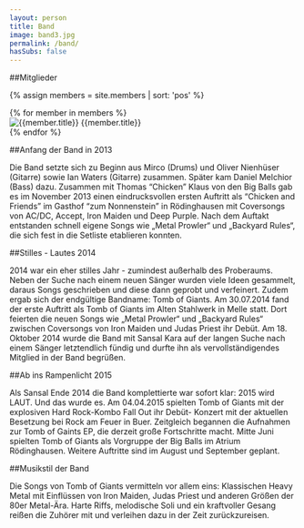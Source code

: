 ```yaml
---
layout: person
title: Band
image: band3.jpg
permalink: /band/
hasSubs: false
---
```


##Mitglieder

{% assign members = site.members | sort: 'pos' %}
<div class="members">
{% for member in members %}
	<div class="member">
		<img class="member-image" src="{{member.smallImage | prepend: "/assets/images/members/small/"}}" alt="{{member.title}}">
		<span class="member-name">{{member.title}}</span>
	</div>	
{% endfor %}
</div>

##Anfang der Band in 2013

Die Band setzte sich zu Beginn aus Mirco (Drums) und Oliver Nienhüser (Gitarre) sowie Ian Waters (Gitarre) zusammen. Später kam Daniel Melchior (Bass) dazu. Zusammen mit Thomas “Chicken” Klaus von den Big Balls gab es im November 2013 einen eindrucksvollen ersten Auftritt als “Chicken and Friends” im Gasthof “zum Nonnenstein” in Rödinghausen mit Coversongs von AC/DC, Accept, Iron Maiden und Deep Purple. Nach dem Auftakt entstanden schnell eigene Songs wie „Metal Prowler“ und „Backyard Rules“, die sich fest in die Setliste etablieren konnten.

##Stilles - Lautes 2014

2014 war ein eher stilles Jahr - zumindest außerhalb des Proberaums. Neben der Suche nach einem neuen Sänger wurden viele Ideen gesammelt, daraus Songs geschrieben und diese dann geprobt und verfeinert. Zudem ergab sich der endgültige Bandname: Tomb of Giants. Am 30.07.2014 fand der erste Auftritt als Tomb of Giants im Alten Stahlwerk in Melle statt. Dort feierten die neuen Songs wie „Metal Prowler“ und „Backyard Rules“ zwischen Coversongs von Iron Maiden und Judas Priest ihr Debüt. Am 18. Oktober 2014 wurde die Band mit Sansal Kara auf der langen Suche nach einem Sänger letztendlich fündig und durfte ihn als vervollständigendes Mitglied in der Band begrüßen.

##Ab ins Rampenlicht 2015

Als Sansal Ende 2014 die Band komplettierte war sofort klar: 2015 wird LAUT. Und das wurde es. Am 04.04.2015 spielten Tomb of Giants mit der explosiven Hard Rock-Kombo Fall Out ihr Debüt- Konzert mit der aktuellen Besetzung bei Rock am Feuer in Buer. Zeitgleich begannen die Aufnahmen zur Tomb of Gaints EP, die derzeit große Fortschritte macht. Mitte Juni spielten Tomb of Giants als Vorgruppe der Big Balls im Atrium Rödinghausen. Weitere Auftritte sind im August und September geplant.

##Musikstil der Band

Die Songs von Tomb of Giants vermitteln vor allem eins: Klassischen Heavy Metal mit Einflüssen von Iron Maiden, Judas Priest und anderen Größen der 80er Metal-Ära.
Harte Riffs, melodische Soli und ein kraftvoller Gesang reißen die Zuhörer mit und verleihen dazu in der Zeit zurückzureisen.